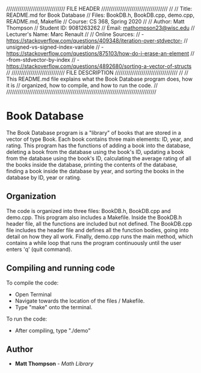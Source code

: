 /////////////////////////////// FILE HEADER ///////////////////////////////////
//
// Title: README.md for Book Database
// Files: BookDB.h, BookDB.cpp, demo.cpp, README.md, Makefile
// Course: CS 368, Spring 2020
//
// Author: Matt Thompson
// Student ID: 9081263262
// Email: mathompson23@wisc.edu
// Lecturer's Name: Marc Renault
//
// Online Sources: 
// - https://stackoverflow.com/questions/409348/iteration-over-stdvector-
//   	unsigned-vs-signed-index-variable
// - https://stackoverflow.com/questions/875103/how-do-i-erase-an-element
// 		-from-stdvector-by-index
// - https://stackoverflow.com/questions/4892680/sorting-a-vector-of-structs
// 
//////////////////////////// FILE DESCRIPTION /////////////////////////////////
// 
// This README.md file explains what the Book Database program does, how it is
// organized, how to compile, and how to run the code.
//
///////////////////////////////////////////////////////////////////////////////


# Book Database

The Book Database program is a "library" of books that are stored in a vector of type Book. Each book contains three main elements: ID, year, and rating. This program has the functions of adding a book into the database, deleting a book from the database using the book's ID, updating a book from the database using the book's ID, calculating the average rating of all the books inside the database, printing the contents of the database, finding a book inside the database by year, and sorting the books in the database by ID, year or rating.

## Organization

The code is organized into three files: BookDB.h, BookDB.cpp and demo.cpp. This program also includes a Makefile. Inside the BookDB.h header file, all the functions are included but not defined. The BookDB.cpp file includes the header file and defines all the function bodies, going into detail on how they all work. Finally, demo.cpp runs the main method, which contains a while loop that runs the program continuously until the user enters 'q' (quit command).

## Compiling and running code

To compile the code:
- Open Terminal
- Navigate towards the location of the files / Makefile.
- Type "make" onto the terminal.

To run the code:
- After compiling, type "./demo"

## Author

* **Matt Thompson** - *Math Library*